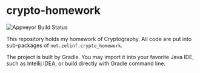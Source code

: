 # crypto-homework

![Appveyor Build Status](https://ci.appveyor.com/api/projects/status/github/zelinf/crypto-homework)

This repository holds my homework of Cryptography.
All code are put into sub-packages of `net.zelinf.crypto_homework`.

The project is built by Gradle. You may import it into
your favorite Java IDE, such as Intellij IDEA, or build
directly with Gradle command line.
